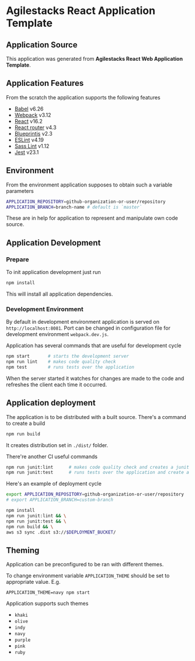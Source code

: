 # Agilestacks React Application Template

## Application Source
This application was generated from **Agilestacks React Web Application Template**.

## Application Features
From the scratch the application supports the following features
* [Babel](https://babeljs.io/) v6.26
* [Webpack](https://webpack.js.org/) v3.12
* [React](https://reactjs.org/) v16.2
* [React router](https://github.com/ReactTraining/react-router) v4.3
* [Blueprintjs](http://blueprintjs.com/docs/v2/) v2.3
* [ESLint](https://eslint.org/) v4.19
* [Sass Lint](https://github.com/sasstools/sass-lint/) v1.12
* [Jest](https://facebook.github.io/jest/) v23.1

## Environment

From the environment application supposes to obtain such a variable parameters
```bash
APPLICATION_REPOSITORY=github-organization-or-user/repository
APPLICATION_BRANCH=branch-name # default is `master`
```
These are in help for application to represent and manipulate own code source.


## Application Development
### Prepare
To init application development just run
```bash
npm install
```
This will install all application dependencies.

### Development Environment
By default in development environment application is served on `http://localhost:8081`. Port can be changed in configuration file for development environment `webpack.dev.js`.

Application has several commands that are useful for development cycle
```bash
npm start       # starts the development server
npm run lint    # makes code quality check
npm test        # runs tests over the application
```
When the server started it watches for changes are made to the code and refreshes the client each time it occurred.

## Application deployment
The application is to be distributed with a built source. There's a command to create a build
```bash
npm run build
```
It creates distribution set in `./dist/` folder.

There're another CI useful commands
```bash
npm run junit:lint      # makes code quality check and creates a junit report
npm run junit:test      # runs tests over the application and create a junit report
```

Here's an example of deployment cycle
```bash
export APPLICATION_REPOSITORY=github-organization-or-user/repository
# export APPLICATION_BRANCH=custom-branch

npm install
npm run junit:lint && \
npm run junit:test && \
npm run build && \
aws s3 sync .dist s3://$DEPLOYMENT_BUCKET/
```

## Theming

Application can be preconfigured to be ran with different themes.

To change environment variable `APPLICATION_THEME` should be set to appropriate value. E.g.
```
APPLICATION_THEME=navy npm start
```
Application supports such themes
+ `khaki`
+ `olive`
+ `indy`
+ `navy`
+ `purple`
+ `pink`
+ `ruby`
